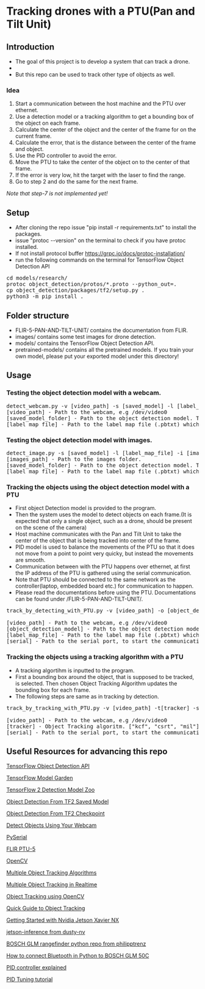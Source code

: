 # Tracking drones with a PTU(Pan and Tilt Unit)
## Introduction
- The goal of this project is to develop a system that can track a drone.
- 
- But this repo can be used to track other type of objects as well.
### Idea
1. Start a communication between the host machine and the PTU over ethernet.
2. Use a detection model or a tracking algorithm to get a bounding box of the object on each frame.
3. Calculate the center of the object and the center of the frame for on the current frame.
4. Calculate the error, that is the distance between the center of the frame and object.
5. Use the PID controller to avoid the error.
6. Move the PTU to take the center of the object on to the center of that frame.
7. If the error is very low, hit the target with the laser to find the range.
8. Go to step 2 and do the same for the next frame.

*Note that step-7 is not implemented yet!*

## Setup
- After cloning the repo issue "pip install -r requirements.txt" to install the packages.
- issue "protoc --version" on the terminal to check if you have protoc installed. 
- If not install protocol buffer https://grpc.io/docs/protoc-installation/
- run the following commands on the terminal for TensorFlow Object Detection API
<pre>
cd models/research/
protoc object_detection/protos/*.proto --python_out=.
cp object_detection/packages/tf2/setup.py .
python3 -m pip install .
</pre>

## Folder structure
- FLIR-5-PAN-AND-TILT-UNIT/ contains the documentation from FLIR.
- images/ contains some test images for drone detection.
- models/ contains the TensorFlow Object Detection API.
- pretrained-models/ contains all the pretrained models. If you train your own model, please put your exported model under this directory!

## Usage
### Testing the object detection model with a webcam.
<pre>
detect_webcam.py -v [video_path] -s [saved_model] -l [label_map_file]
[video_path] - Path to the webcam, e.g /dev/video0
[saved_model_folder] - Path to the object detection model. This folder contains /variables/ /assets/ saved_model.pb
[label_map_file] - Path to the label map file (.pbtxt) which corresponds to the saved model.
</pre>

### Testing the object detection model with images.
<pre>
detect_image.py -s [saved_model] -l [label_map_file] -i [images_path] 
[images_path] - Path to the images folder.
[saved_model_folder] - Path to the object detection model. This folder contains /variables/ /assets/ saved_model.pb
[label_map_file] - Path to the label map file (.pbtxt) which corresponds to the saved model.
</pre>

### Tracking the objects using the object detection model with a PTU
- First object Detection model is provided to the program.
- Then the system uses the model to detect objects on each frame.(It is expected that only a single object, such as a drone, should be present on the scene of the camera)
- Host machine communicates with the Pan and Tilt Unit to take the center of the object that is being tracked into center of the frame.
- PID model is used to balance the movements of the PTU so that it does not move from a point to point very quicky, but instead the movements are smooth.
- Communication between with the PTU happens over ethernet, at first the IP address of the PTU is gathered using the serial communication.
- Note that PTU should be connected to the same network as the controller(laptop, embedded board etc.) for communication to happen.
- Please read the documentations before using the PTU. Documentations can be found under /FLIR-5-PAN-AND-TILT-UNIT/.

<pre>
track_by_detecting_with_PTU.py -v [video_path] -o [object_detection_model] -l [label_map_file] -s [serial] 

[video_path] - Path to the webcam, e.g /dev/video0
[object_detection_model] - Path to the object detection model. This folder contains /variables/ /assets/ saved_model.pb
[label_map_file] - Path to the label map file (.pbtxt) which corresponds to the saved model.
[serial] - Path to the serial port, to start the communication with the PTU.
</pre>

### Tracking the objects using a tracking algorithm with a PTU
- A tracking algortihm is inputted to the program.
- First a bounding box around the object, that is supposed to be tracked, is selected. Then chosen Object Tracking Algorithm updates the bounding box for each frame.
- The following steps are same as in tracking by detection.
<pre>
track_by_tracking_with_PTU.py -v [video_path] -t[tracker] -s [serial] 

[video_path] - Path to the webcam, e.g /dev/video0
[tracker] - Object Tracking algoritm. ["kcf", "csrt", "mil"].
[serial] - Path to the serial port, to start the communication with the PTU.
</pre>

## Useful Resources for advancing this repo

[TensorFlow Object Detection API](https://github.com/tensorflow/models/tree/master/research/object_detection)

[TensorFlow Model Garden](https://github.com/tensorflow/models)

[TensorFlow 2 Detection Model Zoo](https://github.com/tensorflow/models/blob/master/research/object_detection/g3doc/tf2_detection_zoo.md)

[Object Detection From TF2 Saved Model](https://tensorflow-object-detection-api-tutorial.readthedocs.io/en/latest/auto_examples/plot_object_detection_saved_model.html)

[Object Detection From TF2 Checkpoint](https://tensorflow-object-detection-api-tutorial.readthedocs.io/en/latest/auto_examples/plot_object_detection_checkpoint.html)

[Detect Objects Using Your Webcam](https://tensorflow-object-detection-api-tutorial.readthedocs.io/en/latest/auto_examples/object_detection_camera.html)

[PySerial](https://pyserial.readthedocs.io/en/latest/pyserial.html)

[FLIR PTU-5](https://www.flir.com/products/ptu-5/)

[OpenCV](https://docs.opencv.org/master/d6/d00/tutorial_py_root.html)

[Multiple Object Tracking Algorithms](https://manivannan-ai.medium.com/multiple-object-tracking-algorithms-a01973272e52)

[Multiple Object Tracking in Realtime](https://opencv.org/multiple-object-tracking-in-realtime/)

[Object Tracking using OpenCV](https://learnopencv.com/object-tracking-using-opencv-cpp-python/)

[Quick Guide to Object Tracking](https://cv-tricks.com/object-tracking/quick-guide-mdnet-goturn-rolo/)

[Getting Started with Nvidia Jetson Xavier NX](https://developer.nvidia.com/embedded/learn/get-started-jetson-xavier-nx-devkit)

[jetson-inference from dusty-nv](https://github.com/dusty-nv/jetson-inference)

[BOSCH GLM rangefinder python repo from philipptrenz](https://github.com/philipptrenz/BOSCH-GLM-rangefinder)

[How to connect Bluetooth in Python to BOSCH GLM 50C](https://medium.com/analytics-vidhya/how-to-use-connect-bluetooth-in-python-from-scartch-to-bosch-glm-50-c-in-window-e75d8206fab4)

[PID controller explained](https://pidexplained.com/pid-controller-explained/)

[PID Tuning tutorial](https://www.neles.com/valves-services/pid-tuning-and-process-control-services/pid-tuning-tutorial/)
